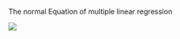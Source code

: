The normal Equation of  multiple linear regression

<img src="http://chart.googleapis.com/chart?cht=tx&chl=  \theta = \left (  X_{b}^{T} X^{T} \right )^{-1} X_{b}^{T}y   " style="border:none;">
